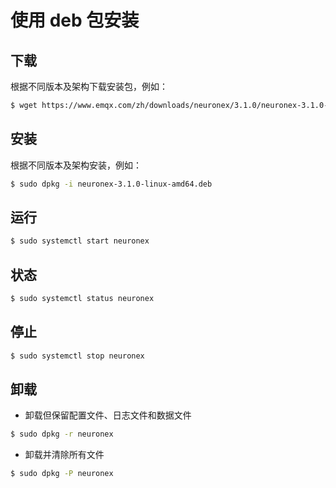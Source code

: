 # 使用 deb 包安装

## 下载

根据不同版本及架构下载安装包，例如：

```bash
$ wget https://www.emqx.com/zh/downloads/neuronex/3.1.0/neuronex-3.1.0-linux-amd64.deb
```

## 安装

根据不同版本及架构安装，例如：

```bash
$ sudo dpkg -i neuronex-3.1.0-linux-amd64.deb
```

## 运行

```bash
$ sudo systemctl start neuronex
```

## 状态

```bash
$ sudo systemctl status neuronex
```

## 停止

```bash
$ sudo systemctl stop neuronex
```

## 卸载

* 卸载但保留配置文件、日志文件和数据文件
```bash
$ sudo dpkg -r neuronex
```
* 卸载并清除所有文件
```bash
$ sudo dpkg -P neuronex
```
